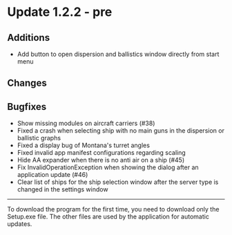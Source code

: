 # Update 1.2.2 - pre

## Additions
- Add button to open dispersion and ballistics window directly from start menu

## Changes


## Bugfixes
- Show missing modules on aircraft carriers (#38)
- Fixed a crash when selecting ship with no main guns in the dispersion or ballistic graphs
- Fixed a display bug of Montana's turret angles
- Fixed invalid app manifest configurations regarding scaling
- Hide AA expander when there is no anti air on a ship (#45)
- Fix InvalidOperationException when showing the dialog after an application update (#46)
- Clear list of ships for the ship selection window after the server type is changed in the settings window
___
To download the program for the first time, you need to download only the Setup.exe file. The other files are used by the application for automatic updates.

